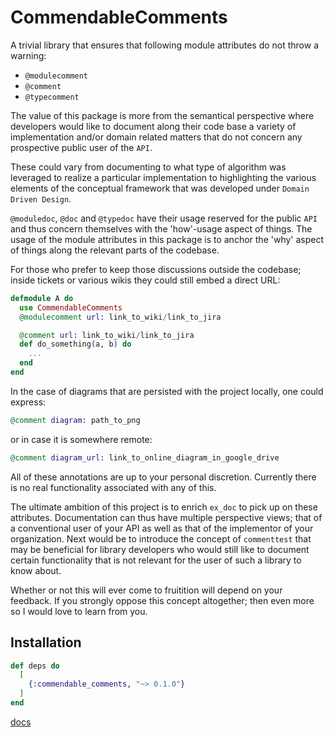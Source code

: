 # CommendableComments

  A trivial library that ensures that following module attributes do not throw a warning:

  * `@modulecomment`
  * `@comment`
  * `@typecomment`

  The value of this package is more from the semantical perspective where developers would like
  to document along their code base a variety of implementation and/or domain related matters that
  do not concern any prospective public user of the `API`.

  These could vary from documenting to what type of algorithm was leveraged to realize a particular
  implementation to highlighting the various elements of the conceptual framework that was developed
  under `Domain Driven Design`.

  `@moduledoc`, `@doc` and `@typedoc` have their usage reserved for the public `API` and thus concern
  themselves with the 'how'-usage aspect of things. The usage of the module attributes in this
  package is to anchor the 'why' aspect of things along the relevant parts of the codebase.

  For those who prefer to keep those discussions outside the codebase; inside tickets or various wikis
  they could still embed a direct URL:
  ```elixir
  defmodule A do
    use CommendableComments
    @modulecomment url: link_to_wiki/link_to_jira

    @comment url: link_to_wiki/link_to_jira
    def do_something(a, b) do
      ...
    end
  end
  ```

  In the case of diagrams that are persisted with the project locally, one could express:
  ```elixir
  @comment diagram: path_to_png
  ```
  or in case it is somewhere remote:
  ```elixir
  @comment diagram_url: link_to_online_diagram_in_google_drive
  ```

  All of these annotations are up to your personal discretion. Currently there is no real functionality
  associated with any of this.

  The ultimate ambition of this project is to enrich `ex_doc` to pick up on these attributes. Documentation can thus
  have multiple perspective views; that of a conventional user of your API as well as that of the implementor of your
  organization. Next would be to introduce the concept of `commenttest` that may be beneficial for library developers
  who would still like to document certain functionality that is not relevant for the user of such a library to know
  about.

  Whether or not this will ever come to fruitition will depend on your feedback. If you strongly oppose this concept
  altogether; then even more so I would love to learn from you.

## Installation
```elixir
def deps do
  [
    {:commendable_comments, "~> 0.1.0"}
  ]
end
```

[docs](https://hexdocs.pm/commendable_comments)

